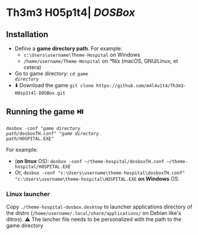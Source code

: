 # Th3m3 H05p1t4| *DOSBox*

## Installation

- Define a **game directory path**. For example:
  - `c:\Users\username\Theme-Hospital` on Windows
  - `/home/username/Theme-Hospital` on <var>*</var>Nix (macOS, GNU/Linux, <span lang="lt">et cetera</span>)
- Go to game directory: <code><kbd>cd <var>game directory</var></kbd></code>
- ⬇️ Download the game `git clone https://github.com/m4l4v1t4/Th3m3-H0sp1t4l-DOSBox.git`


## Running the game ⏯️

<code><kbd>dosbox -conf "<var>game directory path<var>/</var></var>dosboxTH.conf" "<var>game directory path<var>/</var></var>HOSPITAL.EXE"</kbd></code>

For example:
- (**on linux** OS): `dosbox -conf ~/theme-hospital/dosboxTH.conf ~/theme-hospital/HOSPITAL.EXE`
- Or, `dosbox -conf "c:\Users\username\theme-hospital\dosboxTH.conf" "c:\Users\username\theme-hospital\HOSPITAL.EXE` **on Windows** OS.

### Linux launcher

Copy `./theme-hospital-dosbox.desktop` to launcher applications directory of the distro (<code><kbd>/home/<var>username</var>/.local/share/applications/</kbd></code> on Debian like's ditros). ⚠️ The lancher file needs to be personalized with the path to the game directory